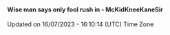 #### Wise man says only fool rush in - McKidKneeKaneSir
Updated on 16/07/2023 - 16:10:14 (UTC) Time Zone
